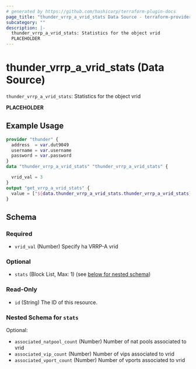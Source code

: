 ```yaml
---
# generated by https://github.com/hashicorp/terraform-plugin-docs
page_title: "thunder_vrrp_a_vrid_stats Data Source - terraform-provider-thunder"
subcategory: ""
description: |-
  thunder_vrrp_a_vrid_stats: Statistics for the object vrid
  PLACEHOLDER
---
```


# thunder_vrrp_a_vrid_stats (Data Source)

`thunder_vrrp_a_vrid_stats`: Statistics for the object vrid

__PLACEHOLDER__

## Example Usage

```terraform
provider "thunder" {
  address  = var.dut9049
  username = var.username
  password = var.password
}
data "thunder_vrrp_a_vrid_stats" "thunder_vrrp_a_vrid_stats" {

  vrid_val = 3
}
output "get_vrrp_a_vrid_stats" {
  value = ["${data.thunder_vrrp_a_vrid_stats.thunder_vrrp_a_vrid_stats}"]
}
```

<!-- schema generated by tfplugindocs -->
## Schema

### Required

- `vrid_val` (Number) Specify ha VRRP-A vrid

### Optional

- `stats` (Block List, Max: 1) (see [below for nested schema](#nestedblock--stats))

### Read-Only

- `id` (String) The ID of this resource.

<a id="nestedblock--stats"></a>
### Nested Schema for `stats`

Optional:

- `associated_natpool_count` (Number) Number of nat pools associated to vrid
- `associated_vip_count` (Number) Number of vips associated to vrid
- `associated_vport_count` (Number) Number of vports associated to vrid


